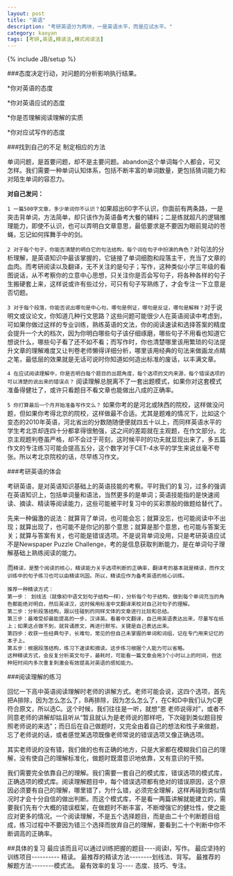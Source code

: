 ```yaml
---
layout: post
title: "英语"
description: "考研英语分为两块，一是英语水平，而是应试水平。"
category: kaoyan
tags: [考研,英语,精读法,模式阅读法]
---
```

{% include JB/setup %}

###态度决定行动，对问题的分析影响执行结果。

*你对英语的态度

*你对英语应试的态度

*你是否理解阅读理解的实质

*你对应试写作的态度


###找到自己的不足 制定相应的方法

单词问题，是首要问题，却不是主要问题。abandon这个单词每个人都会，可又怎样。我们需要一种单词认知体系，包括不断丰富的单词数量，更包括猜词能力和对陌生单词的容忍力。

**对自己发问：**

`1 一篇500字文章，多少单词你不认识？`如果超出60字不认识，你面前有两条路，一是突击背单词，方法简单，却只该作为英语备考大餐的辅料；二是练就超凡的逻辑推理能力，即使不认识，也可以弄明白文章意思，最低要求是不要因为眼前晃动的苍蝇，忘记如何挥舞手中的剑。

`2 对于每个句子，你能否清楚的明白它的句法结构，每个词在句子中扮演的角色？`对句法的分析理解，是英语知识中最该掌握的，它链接了单词细胞和段落主干，充当了文章的血肉。而考研阅读以及翻译，无不关注的是句子；写作，这种类似小学三年级的看图说话，从不考察你的立意中心思想，只关注你是否会写句子，将各种各样的句子生搬硬套上来，这样说或许有些过分，可只有句子写熟练了，才会专注一下立意是否切题。

`3 对于每个段落，你能否说出哪句是中心句，哪句是例证，哪句是反证，哪句是解释？`对于说明文或议论文，你知道几种行文思路？这些问题可能很少人在英语阅读中考虑到，可如果你做过这样的专业训练，熟练英语的文法，你的阅读速读和选择答案的精度会提升一个大的档次，因为你明白哪些句子该仔细琢磨，哪些句子不用看也知道它想说什么，哪些句子看了还不如不看；而写作时，你也清楚哪里该用繁琐的句法提升文章的理解难度又让判卷老师懒得详细分析，哪里该用经典的句法来做画龙点睛之笔，最低层的效果就是无话可说时你知道如何造出标准的废话，以丰满文章。

`4 在应试阅读理解中，你是否明白每个题目的出题角度，每个选项的文内来源，每个错误选项的可以清楚的说出来的错误点？` 阅读理解总脱离不了一套出题模式，如果你对这套模式准备得健壮了，或许只看题目不看文章也能做出八成的正确率。

`5 你打算最后一个月开始准备写作文么？`
如果你考的是河北或陕西的院校，这样做没问题，但如果你考得北京的院校，这样做最不合适。尤其是题难的情况下，比如这个变态的2010年英语，河北省出的分数随随便便就四五十以上，而同样英语水平的学生考北京却连四十分都拿得很勉强，这之间的差距就在主观题，在作文部分。北京主观题判卷虽严格，却不会过于苛刻，这时候平时的功夫就显现出来了，多五篇作文的专注练习可能会提高五分，这个数字对于CET-4水平的学生来说丝毫不夸张。所以考北京院校的话，尽早练习作文。

###考研英语的体会

考研英语，是对英语知识基础上的英语技能的考察。平时我们的复习，过多的强调在英语知识上，包括单词量和语法，当然更多的是单词；英语技能指的是快速阅读、摘读、精读等阅读能力，这些可能被平时复习中的买彩票般的做题给替代了。

先来一种偏激的说法：就算背了单词，也可能会忘；就算没忘，也可能阅读中不出现；就算出现了，也可能不是你记的那个意思；就算是那个意思，也可能与答案无关；就算与答案有关，也可能是错误选项。不是说背单词没用，只是考研英语应试不是Newspaper Puzzle Challenge，考的是信息获取判断能力，是在单词句子理解基础上熟练阅读的能力。

而`精读，是整个阅读的核心，精读能力关乎选项判断的正确率，翻译考的基本就是精读，而作文训练中的句子练习也可以由精读巩固。所以，精读应作为备考英语的核心训练。`

	推荐一种精读方式：
	第一步： 划线法（就像初中语文划句子结构一样），分析每个句子结构，做到每个单词充当的角色都能绝对明白，然后英译汉，这时候用标准中文翻译来校对自己对句子的理解。
	第二步：分析段落结构，跟以往碰到的同样文体的文章进行比较和总结。
	第三步：最难受却最能提高的一步，汉译英。看着中文翻译，自己用英语表达出来，尽量写在纸上；如果这点做不到，就背诵原文，再进行默写。关键是自己表达出来。
	第四步：收获一些经典句子、长难句，常见的但自己未掌握的单词和词组，记在专门用来记忆的本子上。
	第五步：根据段落结构，练习下速读和摘读。这步练习根据个人能力可以省略。
	这种精读方式，会反复分析英文句子，最耗时，可能看一篇文章会用3个小时以上的时间，但这种短时间内多次重复刺激会有效提高对英语的感知能力。

###阅读理解的练习

回忆一下高中英语阅读理解时老师的讲解方式。老师可能会说，这四个选项，首先把A排除，因为怎么怎么了，B再排除，因为怎么怎么了，在C和D中我们认为C更符合原文，所以选C。这个时候，我们往往是一听，就想“恩 老师说得对”，或者不同意老师的讲解却姑且听从“暂且就认为是老师说的那样吧，下次碰到类似题目按照老师说的来选”；而日后在自己做题时，又完全由着自己的想法和性子来做题，忘了老师说的话，或者感觉某选项既像老师常说的错误选项又像正确选项。

其实老师说的没有错，我们做的也有正确的地方，只是大家都在模糊我们自己的理解，没有使自己的理解标准化，做题时既潜意识地依靠，又有意识的干预。

我们需要完全依靠自己的理解。我们需要一套自己的模式库，错误选项的模式库，正确选项的模式库。阅读理解题目中，每个错误选项都有绝对的错误原因，这个原因必须要有自己的理解，哪里错了，为什么错，必须完全理解，这样再碰到类似情况时才会十分自信的做出判断。而这个模式库，不是看一两篇讲解就能建立的，需要我们先有个大概的错误框架，在做题时不断丰富，不断增强它的健壮性，使之能应对更多的情况。一个阅读理解，不是五个选择题目，而是由二十个判断题目组成，练习过程中不要因为错三个选择而放弃自己的理解，要看到二十个判断中你不断调高的正确率。

##具体的复习
	最应该而且可以通过训练把握的题目----阅读I，写作。
	最应坚持的训练项目---------- 精读。
	最推荐的精读方法--------划线法、背写。
	最推荐的解题方法--------模式法。
	最有效率的复习---- 态度、技巧、专注。
